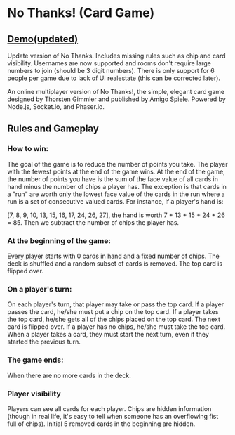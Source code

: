 # No Thanks! (Card Game)

## [Demo(updated)](https://fast-sands-42032.herokuapp.com/)

Update version of No Thanks. Includes missing rules such as chip and card visibility. Usernames are now supported and rooms don't require large numbers to join (should be 3 digit numbers). There is only support for 6 people per game due to lack of UI realestate (this can be corrected later).

An online multiplayer version of No Thanks!, the simple, elegant card game designed by Thorsten Gimmler and published by Amigo Spiele. Powered by Node.js, Socket.io, and Phaser.io. 

## Rules and Gameplay

### How to win:

The goal of the game is to reduce the number of points you take. The player with the fewest points at the end of the game wins. At the end of the game, the number of points you have is the sum of the face value of all cards in hand minus the number of chips a player has. The exception is that cards in a "run" are worth only the lowest face value of the cards in the run where a run is a set of consecutive valued cards. For instance, if a player's hand is:

[7, 8, 9, 10, 13, 15, 16, 17, 24, 26, 27], the hand is worth 7 + 13 + 15 + 24 + 26 = 85. Then we subtract the number of chips the player has. 

### At the beginning of the game:

Every player starts with 0 cards in hand and a fixed number of chips. The deck is shuffled and a random subset of cards is removed. The top card is flipped over. 

### On a player's turn:

On each player's turn, that player may take or pass the top card. If a player passes the card, he/she must put a chip on the top card. If a player takes the top card, he/she gets all of the chips placed on the top card. The next card is flipped over. If a player has no chips, he/she must take the top card. When a player takes a card, they must start the next turn, even if they started the previous turn.

### The game ends:

When there are no more cards in the deck.

### Player visibility
Players can see all cards for each player. Chips are hidden information (though in real life, it's easy to tell when someone has an overflowing fist full of chips). Initial 5 removed cards in the beginning are hidden.
